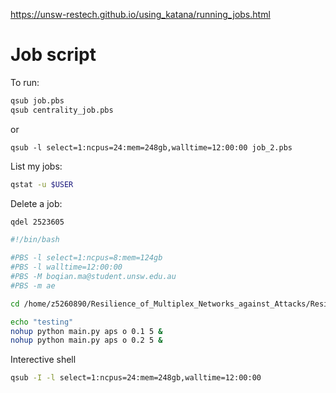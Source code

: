 
https://unsw-restech.github.io/using_katana/running_jobs.html
# Job script

To run:
```bash
qsub job.pbs
qsub centrality_job.pbs

```

or 
```
qsub -l select=1:ncpus=24:mem=248gb,walltime=12:00:00 job_2.pbs
```

List my jobs:
```bash
qstat -u $USER
```


Delete a job:
```bash
qdel 2523605
```

```bash
#!/bin/bash

#PBS -l select=1:ncpus=8:mem=124gb
#PBS -l walltime=12:00:00
#PBS -M boqian.ma@student.unsw.edu.au
#PBS -m ae

cd /home/z5260890/Resilience_of_Multiplex_Networks_against_Attacks/Resilience_of_Multiplex_Networks_against_Attacks

echo "testing"
nohup python main.py aps o 0.1 5 &
nohup python main.py aps o 0.2 5 &
```

Interective shell
```bash
qsub -I -l select=1:ncpus=24:mem=248gb,walltime=12:00:00
```

